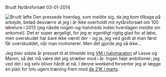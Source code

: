 Brudt Nyt&aring;rsfors&aelig;t
03-01-2014

![Brudt løfte](http://static.logiskhave.dk/20140103_bokeh_broken.jpg)
Den pressede hverdag, som meldte sig, da jeg kom tilbage på arbejde, betød desværre at jeg i år ikke overholdt mit nytårsforsæt om 100 løbeture i 2013 (jeg nåede nogen-og-halvtreds inden hverdagen meldte sin ankomst). Det er super ærgeligt, for jeg er egentligt rigtig glad for at løbe, men overskudet har bare ikke været der - og ja, jeg ved godt at man først får overskuddet, når man motionerer. Men det gjorde jeg så ikke...

Jeg blev sidste år presset til at tilmelde mig [VM i halvmaraton](http://copenhagen2014.dk) af Lasse og Maren, så det må være det jeg stræber mod i år. Ingen høje ambitioner; jeg ved det i sig selv bliver hårdt at nå. I denne weekend forventer jeg at lægge en plan for tolv ugers træning frem mod [de 21K i marts](http://copenhagen2014.dk/Clubs/CommonDrive/Components/GetWWWFile.aspx?fileID=31377).